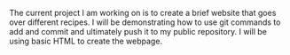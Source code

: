 The current project I am working on is to create a brief website that goes over different recipes. I will be demonstrating how to use git commands to add and commit and ultimately push it to my public repository. I will be using basic HTML to create the webpage.